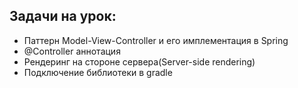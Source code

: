 ## Задачи на урок:

- Паттерн Model-View-Controller и его имплементация в Spring
- @Controller аннотация
- Рендеринг на стороне сервера(Server-side rendering)
- Подключение библиотеки в gradle
